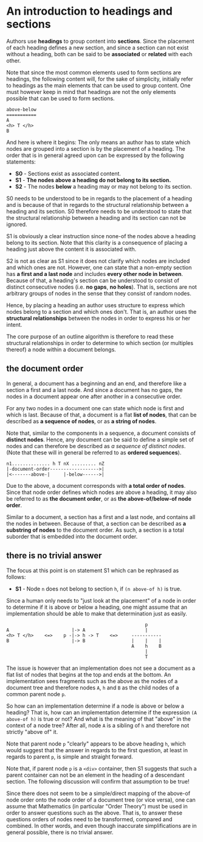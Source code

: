 
<!-- ======================================================================= -->
# An introduction to headings and sections

Authors use **headings** to group content into **sections**. Since the placement
of each heading defines a new section, and since a section can not exist without
a heading, both can be said to be **associated** or **related** with each other.

Note that since the most common elements used to form sections are headings,
the following content will, for the sake of simplicity, initially refer to
headings as the main elements that can be used to group content. One must
however keep in mind that headings are not the only elements possible that
can be used to form sections.

```
above-below
===========
A
<h> T </h>
B
```

And here is where it begins: The only means an author has to state which nodes
are grouped into a section is by the placement of a heading. The order that is
in general agreed upon can be expressed by the following statements:

- **S0** - Sections exist as associated content.
- **S1** - **The nodes above a heading do not belong to its section.**
- **S2** - The nodes **below** a heading may or may not belong to its section.

S0 needs to be understood to be in regards to the placement of a heading and
is because of that in regards to the structural relationship between a heading
and its section. S0 therefore needs to be understood to state that the
structural relationship between a heading and its section can not be ignored.

S1 is obviously a clear instruction since none-of the nodes above a heading
belong to its section. Note that this clarity is a consequence of placing a
heading just above the content it is associated with.

S2 is not as clear as S1 since it does not clarify which nodes are included
and which ones are not. However, one can state that a non-empty section has
**a first and a last node** and includes **every other node in between**.
Because of that, a heading's section can be understood to consist of distinct
consecutive nodes (i.e. **no gaps**, **no holes**). That is, sections are not
arbitrary groups of nodes in the sense that they consist of random nodes.

Hence, by placing a heading an author uses structure to express which nodes
belong to a section and which ones don't. That is, an author uses the
**structural relationships** between the nodes in order to express his or
her intent.

The core purpose of an outline algorithm is therefore to read these structural
relationships in order to determine to which section (or multiples thereof) a
node within a document belongs.

<!-- ======================================================================= -->
## the document order

In general, a document has a beginning and an end, and therefore like a section
a first and a last node. And since a document has no gaps, the nodes in a
document appear one after another in a consecutive order.

For any two nodes in a document one can state which node is first and which is
last. Because of that, a document is a flat **list of nodes**, that can be
described as **a sequence of nodes**, or as **a string of nodes**.

Note that, similar to the components in a sequence, a document consists of
**distinct nodes**. Hence, any document can be said to define a simple set
of nodes and can therefore be described as *a sequence of distinct nodes*.
(Note that these will in general be referred to as **ordered sequences**).

```
n1.............. h T nX ......... nZ
|-document-order------------------>|
|<-------above-|     |-below------>|
```

Due to the above, a document corresponds with **a total order of nodes**. Since
that node order defines which nodes are above a heading, it may also be referred
to as **the document order**, or as **the above-of/below-of node order**.

Similar to a document, a section has a first and a last node, and contains
all the nodes in between. Because of that, a section can be described as
**a substring of nodes** to the document order. As such, a section is a
total suborder that is embedded into the document order.

<!-- ======================================================================= -->
## there is no trivial answer

The focus at this point is on statement S1 which can be rephrased as follows:

- **S1** - Node `n` does not belong to section `h`, if `(n above-of h)` is true.

Since a human only needs to "just look at the placement" of a node in order
to determine if it is above or below a heading, one might assume that an
implementation should be able to make that determination just as easily.

```
                                                   p
A                       |-> A                      |
<h> T </h>    <=>    p -|-> h -> T    <=>     -----------
B                       |-> B                 |    |    |
                                              A    h    B
                                                   |
                                                   T
```

The issue is however that an implementation does not see a document as a flat
list of nodes that begins at the top and ends at the bottom. An implementation
sees fragments such as the above as the nodes of a document tree and therefore
nodes `A`, `h` and `B` as the child nodes of a common parent node `p`.

So how can an implementation determine if a node is above or below a heading?
That is, how can an implementation determine if the expression `(A above-of h)`
is true or not? And what is the meaning of that "above" in the context of a
node tree? After all, node `A` is a sibling of `h` and therefore not strictly
"above of" it.

Note that parent node `p` "clearly" appears to be above heading `h`, which
would suggest that the answer in regards to the first question, at least in
regards to parent `p`, is simple and straight forward.

Note that, if parent node `p` is a `<div>` container, then S1 suggests that
such a parent container can not be an element in the heading of a descendant
section. The following discussion will confirm that assumption to be true!

Since there does not seem to be a simple/direct mapping of the above-of node
order onto the node order of a document tree (or vice versa), one can assume
that Mathematics (in particular "Order Theory") must be used in order to answer
questions such as the above. That is, to answer these questions orders of nodes
need to be transformed, compared and combined. In other words, and even though
inaccurate simplifications are in general possible, there is no trivial answer.

